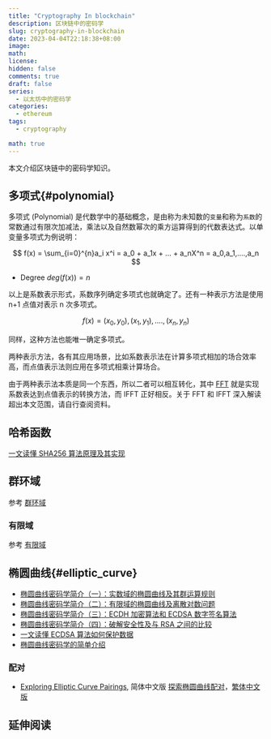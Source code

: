 ```yaml
---
title: "Cryptography In blockchain"
description: 区块链中的密码学
slug: cryptography-in-blockchain
date: 2023-04-04T22:18:38+08:00
image:
math:
license:
hidden: false
comments: true
draft: false
series:
  - 以太坊中的密码学
categories:
  - ethereum
tags:
  - cryptography

math: true
---
```


本文介绍区块链中的密码学知识。

<!--more-->

## 多项式{#polynomial}

多项式 (Polynomial) 是代数学中的基础概念，是由称为未知数的`变量`和称为`系数`的常数通过有限次加减法，乘法以及自然数幂次的乘方运算得到的代数表达式。以单变量多项式为例说明：

$$
f(x) = \sum_{i=0}^{n}a_i x^i = a_0 + a_1x + ... + a_nX^n = a_0,a_1,....,a_n
$$

- Degree $deg(f(x))=n$

以上是系数表示形式，系数序列确定多项式也就确定了。还有一种表示方法是使用 n+1 点值对表示 n 次多项式。

$$
f(x) = (x_0,y_0),(x_1,y_1),....,(x_n,y_n)
$$

同样，这种方法也能唯一确定多项式。

两种表示方法，各有其应用场景，比如系数表示法在计算多项式相加的场合效率高，而点值表示法则应用在多项式相乘计算场合。

由于两种表示法本质是同一个东西，所以二者可以相互转化，其中 [FFT](https://oi-wiki.org/math/poly/fft/) 就是实现系数表达到点值表示的转换方法，而 IFFT 正好相反。关于 FFT 和 IFFT 深入解读超出本文范围，请自行查阅资料。

## 哈希函数

[一文读懂 SHA256 算法原理及其实现](https://zhuanlan.zhihu.com/p/94619052)

## 群环域

参考 [群环域](http://accu.cc/content/cryptography/group_ring_field/)

### 有限域

参考 [有限域](http://accu.cc/content/cryptography/ecc/#_1)

## 椭圆曲线{#elliptic_curve}

- [椭圆曲线密码学简介（一）：实数域的椭圆曲线及其群运算规则](https://zhuanlan.zhihu.com/p/102807398)
- [椭圆曲线密码学简介（二）：有限域的椭圆曲线及离散对数问题](https://zhuanlan.zhihu.com/p/104531745)
- [椭圆曲线密码学简介（三）：ECDH 加密算法和 ECDSA 数字签名算法](https://zhuanlan.zhihu.com/p/107599962)
- [椭圆曲线密码学简介（四）：破解安全性及与 RSA 之间的比较](https://zhuanlan.zhihu.com/p/108103413)
- [一文读懂 ECDSA 算法如何保护数据](https://zhuanlan.zhihu.com/p/97953640)
- [椭圆曲线密码学的简单介绍](https://zhuanlan.zhihu.com/p/26029199)

### 配对

- [Exploring Elliptic Curve Pairings](https://medium.com/@VitalikButerin/exploring-elliptic-curve-pairings-c73c1864e627), 简体中文版 [探索椭圆曲线配对](https://zhuanlan.zhihu.com/p/592591301)，[繁体中文版](https://medium.com/cryptocow/exploring-elliptic-curve-pairings-e322a3f029e8)

## 延伸阅读
